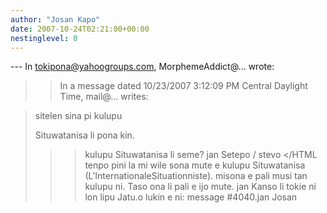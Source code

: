 ```yaml
---
author: "Josan Kapo"
date: 2007-10-24T02:21:00+00:00
nestinglevel: 0
---
```

\---
 In [tokipona@yahoogroups.com](mailto://tokipona@yahoogroups.com), MorphemeAddict@... wrote:

>> In a message dated 10/23/2007 3:12:09 PM Central Daylight Time,
> mail@... writes:

>>> 
> sitelen sina pi kulupu
> 
> Situwatanisa li pona kin.
> 
>>> kulupu Situwatanisa li seme?
>> jan Setepo / stevo </HTML
>>tenpo pini la mi wile sona mute e kulupu Situwatanisa (L'InternationaleSituationniste). misona e pali musi tan kulupu ni. Taso ona li pali e ijo mute. jan Kanso li tokie ni lon lipu Jatu.o lukin e ni: message #4040.jan Josan